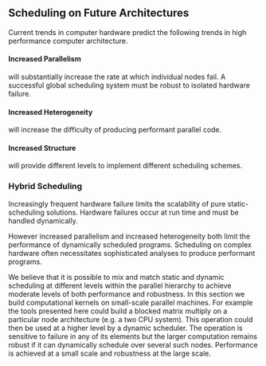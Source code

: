 
Scheduling on Future Architectures
----------------------------------

Current trends in computer hardware predict the following trends in high performance computer architecture.

#### Increased Parallelism 

will substantially increase the rate at which individual nodes fail.  A successful global scheduling system must be robust to isolated hardware failure.

#### Increased Heterogeneity

will increase the difficulty of producing performant parallel code.

#### Increased Structure

will provide different levels to implement different scheduling schemes.

### Hybrid Scheduling

Increasingly frequent hardware failure limits the scalability of pure static-scheduling solutions.  Hardware failures occur at run time and must be handled dynamically.

However increased parallelism and increased heterogeneity both limit the performance of dynamically scheduled programs.  Scheduling on complex hardware often necessitates sophisticated analyses to produce performant programs.

We believe that it is possible to mix and match static and dynamic scheduling at different levels within the parallel hierarchy to achieve moderate levels of both performance and robustness.  In this section we build computational kernels on small-scale parallel machines.  For example the tools presented here could build a blocked matrix multiply on a particular node architecture (e.g. a two CPU system).  This operation could then be used at a higher level by a dynamic scheduler.  The operation is sensitive to failure in any of its elements but the larger computation remains robust if it can dynamically schedule over several such nodes.  Performance is achieved at a small scale and robustness at the large scale.

